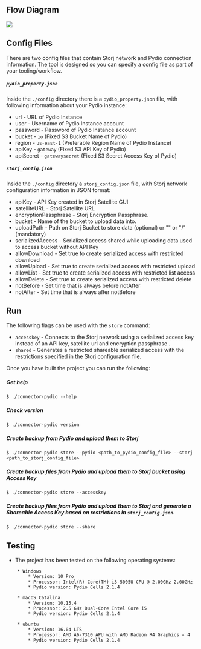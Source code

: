 ## Flow Diagram

![](https://github.com/storj-thirdparty/connector-pydio/blob/master/README.assets/arch.drawio.png)


## Config Files

There are two config files that contain Storj network and Pydio connection information. The tool is designed so you can specify a config file as part of your tooling/workflow.

##### ```pydio_property.json```

Inside the ```./config``` directory there is a ```pydio_property.json``` file, with following information about your Pydio instance:

* url - URL of Pydio Instance
* user - Username of Pydio Instance account
* password - Password of Pydio Instance account
* bucket - ```io``` (Fixed S3 Bucket Name of Pydio)
* region - ```us-east-1``` (Preferable Region Name of Pydio Instance)
* apiKey - ```gateway``` (Fixed S3 API Key of Pydio)
* apiSecret - ```gatewaysecret``` (Fixed S3 Secret Access Key of Pydio)

##### ```storj_config.json```

Inside the ```./config``` directory a ```storj_config.json``` file, with Storj network configuration information in JSON format:

* apiKey - API Key created in Storj Satellite GUI
* satelliteURL - Storj Satellite URL
* encryptionPassphrase - Storj Encryption Passphrase.
* bucket - Name of the bucket to upload data into.
* uploadPath - Path on Storj Bucket to store data (optional) or "" or "/" (mandatory)
* serializedAccess - Serialized access shared while uploading data used to access bucket without API Key
* allowDownload - Set true to create serialized access with restricted download
* allowUpload - Set true to create serialized access with restricted upload
* allowList - Set true to create serialized access with restricted list access
* allowDelete - Set true to create serialized access with restricted delete
* notBefore - Set time that is always before notAfter
* notAfter - Set time that is always after notBefore

## Run

The following flags can be used with the ```store``` command:

* `accesskey` - Connects to the Storj network using a serialized access key instead of an API key, satellite url and encryption passphrase .
* `shared` - Generates a restricted shareable serialized access with the restrictions specified in the Storj configuration file.

Once you have built the project you can run the following:

##### Get help

```
$ ./connector-pydio --help
```

##### Check version

```
$ ./connector-pydio version
```

##### Create backup from Pydio and upload them to Storj

```
$ ./connector-pydio store --pydio <path_to_pydio_config_file> --storj <path_to_storj_config_file>
```

##### Create backup files from Pydio and upload them to Storj bucket using Access Key

```
$ ./connector-pydio store --accesskey
```

##### Create backup files from Pydio and upload them to Storj and generate a Shareable Access Key based on restrictions in ```storj_config.json```.

```
$ ./connector-pydio store --share
```
		
## Testing

* The project has been tested on the following operating systems:
```
	* Windows
		* Version: 10 Pro
		* Processor: Intel(R) Core(TM) i3-5005U CPU @ 2.00GHz 2.00GHz
		* Pydio version: Pydio Cells 2.1.4

	* macOS Catalina
		* Version: 10.15.4
		* Processor: 2.5 GHz Dual-Core Intel Core i5
		* Pydio version: Pydio Cells 2.1.4

	* ubuntu
		* Version: 16.04 LTS
		* Processor: AMD A6-7310 APU with AMD Radeon R4 Graphics × 4
		* Pydio version: Pydio Cells 2.1.4
```		
